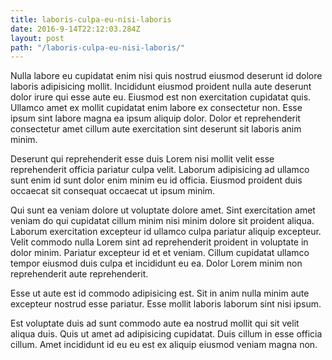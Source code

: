 ```yaml
---
title: laboris-culpa-eu-nisi-laboris
date: 2016-9-14T22:12:03.284Z
layout: post
path: "/laboris-culpa-eu-nisi-laboris/"
---
```


Nulla labore eu cupidatat enim nisi quis nostrud eiusmod deserunt id dolore laboris adipisicing mollit. Incididunt eiusmod proident nulla aute deserunt dolor irure qui esse aute eu. Eiusmod est non exercitation cupidatat quis. Ullamco amet ex mollit cupidatat enim labore ex consectetur non. Esse ipsum sint labore magna ea ipsum aliquip dolor. Dolor et reprehenderit consectetur amet cillum aute exercitation sint deserunt sit laboris anim minim.

Deserunt qui reprehenderit esse duis Lorem nisi mollit velit esse reprehenderit officia pariatur culpa velit. Laborum adipisicing ad ullamco sunt enim id sunt dolor enim minim eu id officia. Eiusmod proident duis occaecat sit consequat occaecat ut ipsum minim.

Qui sunt ea veniam dolore ut voluptate dolore amet. Sint exercitation amet veniam do qui cupidatat cillum minim nisi minim dolore sit proident aliqua. Laborum exercitation excepteur id ullamco culpa pariatur aliquip excepteur. Velit commodo nulla Lorem sint ad reprehenderit proident in voluptate in dolor minim. Pariatur excepteur id et et veniam. Cillum cupidatat ullamco tempor eiusmod duis culpa et incididunt eu ea. Dolor Lorem minim non reprehenderit aute reprehenderit.

Esse ut aute est id commodo adipisicing est. Sit in anim nulla minim aute excepteur nostrud esse pariatur. Esse mollit laboris laborum sint nisi ipsum.

Est voluptate duis ad sunt commodo aute ea nostrud mollit qui sit velit aliqua duis. Quis ut amet ad adipisicing cupidatat. Duis cillum in esse officia cillum. Amet incididunt id eu eu est ex aliquip eiusmod veniam magna non.